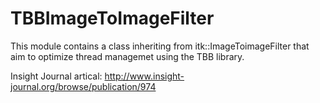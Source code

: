 TBBImageToImageFilter
=====================

This module contains a class inheriting from itk::ImageToimageFilter that aim to optimize thread managemet using the TBB library.

Insight Journal artical: http://www.insight-journal.org/browse/publication/974 
